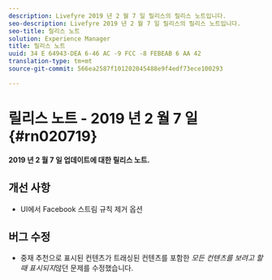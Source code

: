 ```yaml
---
description: Livefyre 2019 년 2 월 7 일 릴리스의 릴리스 노트입니다.
seo-description: Livefyre 2019 년 2 월 7 일 릴리스의 릴리스 노트입니다.
seo-title: 릴리스 노트
solution: Experience Manager
title: 릴리스 노트
uuid: 34 E 64943-DEA 6-46 AC -9 FCC -8 FEBEAB 6 AA 42
translation-type: tm+mt
source-git-commit: 566ea2587f101202045488e9f4edf73ece100293

---
```



# 릴리스 노트 - 2019 년 2 월 7 일 {#rn020719}

**2019 년 2 월 7 일 업데이트에 대한 릴리스 노트.**

## 개선 사항

* UI에서 Facebook 스트림 규칙 제거 옵션

## 버그 수정

* 중재 추천으로 표시된 컨텐츠가 트래싱된 컨텐츠를 포함한 *모든 컨텐츠를 보려고 할 때 표시되지*않던 문제를 수정했습니다.